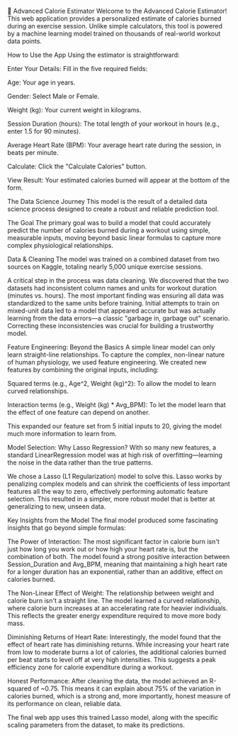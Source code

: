 🚀 Advanced Calorie Estimator
Welcome to the Advanced Calorie Estimator! This web application provides a personalized estimate of calories burned during an exercise session. Unlike simple calculators, this tool is powered by a machine learning model trained on thousands of real-world workout data points.

How to Use the App
Using the estimator is straightforward:

Enter Your Details: Fill in the five required fields:

Age: Your age in years.

Gender: Select Male or Female.

Weight (kg): Your current weight in kilograms.

Session Duration (hours): The total length of your workout in hours (e.g., enter 1.5 for 90 minutes).

Average Heart Rate (BPM): Your average heart rate during the session, in beats per minute.

Calculate: Click the "Calculate Calories" button.

View Result: Your estimated calories burned will appear at the bottom of the form.

The Data Science Journey
This model is the result of a detailed data science process designed to create a robust and reliable prediction tool.

The Goal
The primary goal was to build a model that could accurately predict the number of calories burned during a workout using simple, measurable inputs, moving beyond basic linear formulas to capture more complex physiological relationships.

Data & Cleaning
The model was trained on a combined dataset from two sources on Kaggle, totaling nearly 5,000 unique exercise sessions.

A critical step in the process was data cleaning. We discovered that the two datasets had inconsistent column names and units for workout duration (minutes vs. hours). The most important finding was ensuring all data was standardized to the same units before training. Initial attempts to train on mixed-unit data led to a model that appeared accurate but was actually learning from the data errors—a classic "garbage in, garbage out" scenario. Correcting these inconsistencies was crucial for building a trustworthy model.

Feature Engineering: Beyond the Basics
A simple linear model can only learn straight-line relationships. To capture the complex, non-linear nature of human physiology, we used feature engineering. We created new features by combining the original inputs, including:

Squared terms (e.g., Age^2, Weight (kg)^2): To allow the model to learn curved relationships.

Interaction terms (e.g., Weight (kg) * Avg_BPM): To let the model learn that the effect of one feature can depend on another.

This expanded our feature set from 5 initial inputs to 20, giving the model much more information to learn from.

Model Selection: Why Lasso Regression?
With so many new features, a standard LinearRegression model was at high risk of overfitting—learning the noise in the data rather than the true patterns.

We chose a Lasso (L1 Regularization) model to solve this. Lasso works by penalizing complex models and can shrink the coefficients of less important features all the way to zero, effectively performing automatic feature selection. This resulted in a simpler, more robust model that is better at generalizing to new, unseen data.

Key Insights from the Model
The final model produced some fascinating insights that go beyond simple formulas:

The Power of Interaction: The most significant factor in calorie burn isn't just how long you work out or how high your heart rate is, but the combination of both. The model found a strong positive interaction between Session_Duration and Avg_BPM, meaning that maintaining a high heart rate for a longer duration has an exponential, rather than an additive, effect on calories burned.

The Non-Linear Effect of Weight: The relationship between weight and calorie burn isn't a straight line. The model learned a curved relationship, where calorie burn increases at an accelerating rate for heavier individuals. This reflects the greater energy expenditure required to move more body mass.

Diminishing Returns of Heart Rate: Interestingly, the model found that the effect of heart rate has diminishing returns. While increasing your heart rate from low to moderate burns a lot of calories, the additional calories burned per beat starts to level off at very high intensities. This suggests a peak efficiency zone for calorie expenditure during a workout.

Honest Performance: After cleaning the data, the model achieved an R-squared of ~0.75. This means it can explain about 75% of the variation in calories burned, which is a strong and, more importantly, honest measure of its performance on clean, reliable data.

The final web app uses this trained Lasso model, along with the specific scaling parameters from the dataset, to make its predictions.